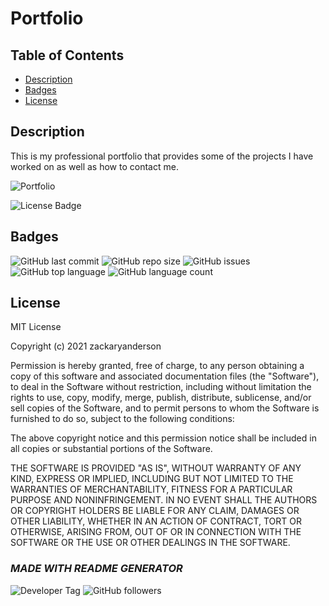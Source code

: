   # Portfolio

  ## Table of Contents

  * [Description](#description)  
  * [Badges](#badges)  
  * [License](#license)  


  ## Description

  This is my professional portfolio that provides some of the projects I have worked on as well as how to contact me. 
  
  ![Portfolio](ScreenShot.png)
  
  ![License Badge](https://img.shields.io/badge/license-MIT-brightgreen)
  

  
  ## Badges

  ![GitHub last commit](https://img.shields.io/github/last-commit/zackaryanderson/zackaryanderson.github.io)
  ![GitHub repo size](https://img.shields.io/github/repo-size/zackaryanderson/zackaryanderson.github.io)
  ![GitHub issues](https://img.shields.io/github/issues/zackaryanderson/zackaryanderson.github.io)
  ![GitHub top language](https://img.shields.io/github/languages/top/zackaryanderson/zackaryanderson.github.io) ![GitHub language count](https://img.shields.io/github/languages/count/zackaryanderson/zackaryanderson.github.io)
  

  
  ## License
  MIT License

  Copyright (c) 2021 zackaryanderson
    
  Permission is hereby granted, free of charge, to any person obtaining a copy
  of this software and associated documentation files (the "Software"), to deal
  in the Software without restriction, including without limitation the rights
  to use, copy, modify, merge, publish, distribute, sublicense, and/or sell    copies of the Software, and to permit persons to whom the Software is
  furnished to do so, subject to the following conditions:
    
  The above copyright notice and this permission notice shall be included in all
  copies or substantial portions of the Software.
    
  THE SOFTWARE IS PROVIDED "AS IS", WITHOUT WARRANTY OF ANY KIND, EXPRESS OR
  IMPLIED, INCLUDING BUT NOT LIMITED TO THE WARRANTIES OF MERCHANTABILITY,
  FITNESS FOR A PARTICULAR PURPOSE AND NONINFRINGEMENT. IN NO EVENT SHALL THE
  AUTHORS OR COPYRIGHT HOLDERS BE LIABLE FOR ANY CLAIM, DAMAGES OR OTHER
  LIABILITY, WHETHER IN AN ACTION OF CONTRACT, TORT OR OTHERWISE, ARISING FROM,
  OUT OF OR IN CONNECTION WITH THE SOFTWARE OR THE USE OR OTHER DEALINGS IN THE
  SOFTWARE.
    

  

  ### _MADE WITH README GENERATOR_
  ![Developer Tag](https://img.shields.io/badge/Developed%20By%3A-Zack%20Anderson-orange)
  ![GitHub followers](https://img.shields.io/github/followers/zackaryanderson?style=social)
        
